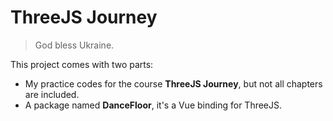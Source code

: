 # ThreeJS Journey

> God bless Ukraine.

This project comes with two parts:

 - My practice codes for the course **ThreeJS Journey**, but not all chapters are included.
 - A package named **DanceFloor**, it's a Vue binding for ThreeJS.


